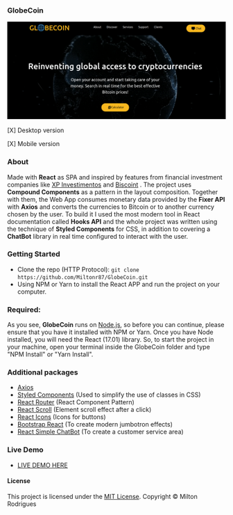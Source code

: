 ### GlobeCoin

![Screen Shot](https://github.com/Miltonr87/GlobeCoin/blob/main/globecoin.png)

[X] Desktop version

[X] Mobile version

### About

Made with **React** as SPA and inspired by features from financial investment companies like [XP Investimentos](ttps://www.xpi.com.br/) and [Biscoint](https://biscoint.io/buy/btc/brl?amount=1000&isQuote=true) . The project uses **Compound Components** as a pattern in the layout composition. Together with them, the Web App consumes monetary data provided by the **Fixer API** with **Axios** and converts the currencies to Bitcoin or to another currency chosen by the user. To build it I used the most modern tool in React documentation called **Hooks API** and the whole project was written using the technique of **Styled Components** for CSS, in addition to covering a **ChatBot** library in real time configured to interact with the user. 

### Getting Started

- Clone the repo (HTTP Protocol): ```git clone https://github.com/Miltonr87/GlobeCoin.git```
- Using NPM or Yarn to install the React APP and run the project on your computer. 

### Required:

As you see, **GlobeCoin** runs on [Node.js](https://nodejs.org/), so before you can continue, please ensure that you have it installed with NPM or Yarn. Once you have Node installed, you will need the React (17.01) library. So, to start the project in your machine, open your terminal inside the GlobeCoin folder and type "NPM Install" or "Yarn Install".

### Additional packages
- [Axios](https://github.com/axios/axios)
- [Styled Components](https://github.com/styled-components/styled-components) (Used to simplify the use of classes in CSS)
- [React Router](https://reactrouter.com/) (React Component Pattern)
- [React Scroll](https://www.npmjs.com/package/react-scroll) (Element scroll effect after a click)
- [React Icons](http://react-icons.github.io/react-icons/) (Icons for buttons)
- [Bootstrap React](https://react-bootstrap.github.io/) (To create modern jumbotron effects)
- [React Simple ChatBot](https://openbase.com/js/react-simple-chatbot) (To create a customer service area)

### Live Demo 

- [LIVE DEMO HERE](https://globecoin.miltonr87.vercel.app/)

#### License

This project is licensed under the [MIT License](https://magno.mit-license.org/2018). Copyright © Milton Rodrigues
